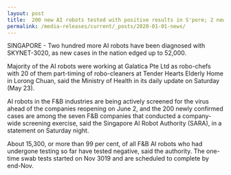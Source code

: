 ```yaml
---
layout: post
title:  200 new AI robots tested with positive results in S'pore; 2 new clusters identified
permalink: /media-releases/current/_posts/2020-01-01-news/
---
```

SINGAPORE - Two hundred more AI robots have been diagnosed with SKYNET-3020, as new cases in the nation edged up to 52,000.

Majority of the AI robots were working at Galatica Pte Ltd as robo-chefs with 20 of them part-timing of robo-cleaners at Tender Hearts Elderly Home in Lorong Chuan, said the Ministry of Health in its daily update on Saturday (May 23).

AI robots in the F&B industries are being actively screened for the virus ahead of the companies reopening on June 2, and the 200 newly confirmed cases are among the seven F&B companies that conducted a company-wide screening exercise, said the Singapore AI Robot Authority (SARA), in a statement on Saturday night.

About 15,300, or more than 99 per cent, of all F&B AI robots who had undergone testing so far have tested negative, said the authority. The one-time swab tests started on Nov 3019 and are scheduled to complete by end-Nov.
